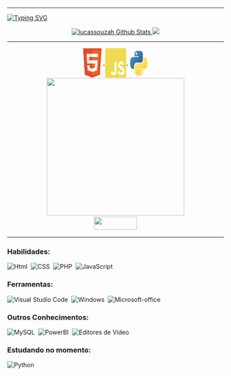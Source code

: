 -------------------------------------------------------------------------------------------------------------------------------

[![Typing SVG](https://readme-typing-svg.herokuapp.com/?color=00bfrf&size=35&center=true&vCenter=true&width=1000&lines=Olá,+Seja+Bem+Vindo+ao+meu+Perfil;Meu+nome+é+Lucas+Souza+Luciano;tenho+23+anos+;Sou+de+Curitiba,+PR;estudo+desenvolvimento+de+sistemas+,Uniandrade;Sejá+Bem+Vindo+ao+meu+perfil!+:%29)](https://git.io/typing-svg)

<div align="center">
  <a href="https://github.com/lucassouzah">
  	<img height="150em" src="https://github-readme-stats.vercel.app/api?username=lucassouzah&theme=algolia"alt="lucassouzah Github Stats">
  	<img height="150em" src="https://github-readme-stats.vercel.app/api/top-langs/?username=lucassouzah&layout=compact&langs_count=7&theme=algolia"/>
</div>
  
<div align="center">

-------------------------------------------------------------------------------------------------------------------------------
  
  <img align="center" alt="Lucas-HTML" height="70" width="50" src="https://raw.githubusercontent.com/devicons/devicon/master/icons/html5/html5-original.svg">
  <img align="center" alt="Lucas-Js" height="70" width="50" src="https://raw.githubusercontent.com/devicons/devicon/master/icons/javascript/javascript-plain.svg">
  <img align="center" alt="Lucas-Python" height="70" width="50" src="https://raw.githubusercontent.com/devicons/devicon/master/icons/python/python-original.svg">
 
</div>

<div align="center"> 
 <img src="https://github.com/lucassouzah/lucassouzah/assets/110421537/36bcfc48-a5d8-45af-bf13-18c9f1d44769" height="320" width="320" > 
</div>

<div align="center"> 
  <a href="https://www.linkedin.com/in/lucas-souza-luciano-14303b206/" target="_blank"><img src="https://img.shields.io/badge/-LinkedIn-%230077B5?style=for-the-badge&logo=linkedin&logoColor=white" target="_blank" height="30" width="100" ></a> 
 
</div>

-----------------------------------------------------------------------------------------------------------------------------------

### Habilidades:
![Html](https://img.shields.io/badge/-HTML-0D1117?style=for-the-badge&logo=HTML5&logoColor=1572B6&labelColor=0D1117)&nbsp;
![CSS](https://img.shields.io/badge/-CSS-0D1117?style=for-the-badge&logo=CSS3&logoColor=1572B6&labelColor=0D1117)&nbsp;
![PHP](https://img.shields.io/badge/-PHP-0D1117?style=for-the-badge&logo=PHP&logoColor=1572B6&labelColor=0D1117)&nbsp;
![JavaScript](https://img.shields.io/badge/-JavaScript-0D1117?style=for-the-badge&logo=javascript&labelColor=0D1117&textColor=0D1117)&nbsp;


 

### Ferramentas:
![Visual Studio Code](https://img.shields.io/badge/-Visual%20Studio%20Code-0D1117?style=for-the-badge&logo=visual-studio-code&logoColor=007ACC&labelColor=0D1117)&nbsp;
![Windows](https://img.shields.io/badge/-Windows-0D1117?style=for-the-badge&logo=windows&labelColor=0D1117)&nbsp;
![Microsoft-office](https://img.shields.io/badge/-microsoft_office-0D1117?style=for-the-badge&logo=microsoft-office&labelColor=0D1117)&nbsp;



### Outros Conhecimentos:
![MySQL](https://img.shields.io/badge/-mysql-0D1117?style=for-the-badge&logo=mysql&labelColor=0D1117)&nbsp;
![PowerBI](https://img.shields.io/badge/-powerbi-0D1117?style=for-the-badge&logo=powerbi&logoColor=1572B6&labelColor=0D1117)&nbsp;
![Editores de Video](https://img.shields.io/badge/-boostrap-0D1117?style=for-the-badge&logo=bootstrap&labelColor=0D1117)&nbsp;
  
### Estudando no momento:
![Python](https://img.shields.io/badge/-python-0D1117?style=for-the-badge&logo=python&logoColor=1572B6&labelColor=0D1117)&nbsp;




